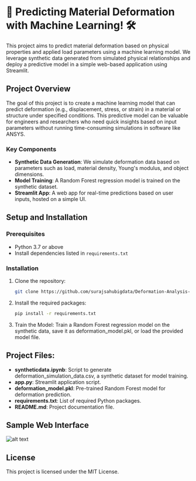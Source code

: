 # 🚀 Predicting Material Deformation with Machine Learning! 🛠️

This project aims to predict material deformation based on physical properties and applied load parameters using a machine learning model. We leverage synthetic data generated from simulated physical relationships and deploy a predictive model in a simple web-based application using Streamlit.

## Project Overview

The goal of this project is to create a machine learning model that can predict deformation (e.g., displacement, stress, or strain) in a material or structure under specified conditions. This predictive model can be valuable for engineers and researchers who need quick insights based on input parameters without running time-consuming simulations in software like ANSYS.

### Key Components
- **Synthetic Data Generation**: We simulate deformation data based on parameters such as load, material density, Young's modulus, and object dimensions.
- **Model Training**: A Random Forest regression model is trained on the synthetic dataset.
- **Streamlit App**: A web app for real-time predictions based on user inputs, hosted on a simple UI.


## Setup and Installation

### Prerequisites
- Python 3.7 or above
- Install dependencies listed in `requirements.txt`

### Installation
1. Clone the repository:
   ```bash
   git clone https://github.com/surajsahubigdata/Deformation-Analysis--Structural-Simulation.git

2. Install the required packages:
    ```cmd
    pip install -r requirements.txt

3. Train the Model: Train a Random Forest regression model on the synthetic data, save it as deformation_model.pkl, or load the provided model file.

## Project Files:
+ **syntheticdata.ipynb**: Script to generate deformation_simulation_data.csv, a synthetic dataset for model training.
+ **app.py**: Streamlit application script.
+ **deformation_model.pkl**: Pre-trained Random Forest model for deformation prediction.
+ **requirements.txt**: List of required Python packages.
+ **README.md**: Project documentation file.

## Sample Web Interface
![alt text](<interface 1.PNG>)

## License
This project is licensed under the MIT License.
   
